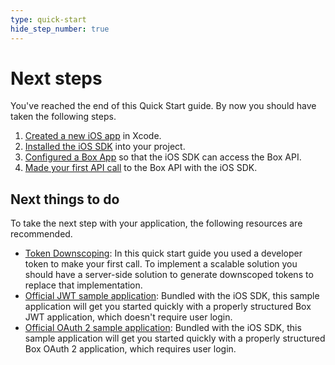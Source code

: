 ```yaml
---
type: quick-start
hide_step_number: true
---
```


# Next steps

You've reached the end of this Quick Start guide. By now you should have taken
the following steps.

1. [Created a new iOS app](g://mobile/ios/quick-start/create-ios-app) in Xcode.
2. [Installed the iOS SDK](g://mobile/ios/quick-start/install-ios-sdk) into your project.
3. [Configured a Box App](g://mobile/ios/quick-start/configure-box-app) so that the iOS SDK can access the Box API.
4. [Made your first API call](g://mobile/ios/quick-start/make-api-call) to the Box API with the iOS SDK.

## Next things to do

To take the next step with your application, the following resources are
recommended.

* [Token Downscoping](g://authentication/tokens/downscope): In this quick start guide you used a developer token to make your first call. To implement a scalable solution you should have a server-side solution to generate downscoped tokens to replace that implementation.
* [Official JWT sample application][sample-jwt]: Bundled with the iOS SDK, this sample application will get you started quickly with a properly structured Box JWT application, which doesn't require user login.
* [Official OAuth 2 sample application][sample-oauth]: Bundled with the iOS SDK, this sample application will get you started quickly with a properly structured Box OAuth 2 application, which requires user login.

[sample-jwt]: https://github.com/box/box-ios-sdk/tree/master/SampleApps/JWTSampleApp
[sample-oauth]: https://github.com/box/box-ios-sdk/tree/master/SampleApps/OAuth2SampleApp